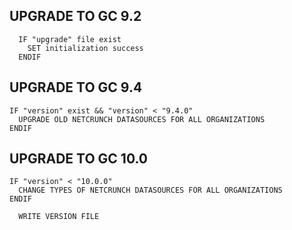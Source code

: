
UPGRADE TO GC 9.2
-----------------
```
  IF "upgrade" file exist
    SET initialization success
  ENDIF
```

UPGRADE TO GC 9.4
-----------------
```
IF "version" exist && "version" < "9.4.0"
  UPGRADE OLD NETCRUNCH DATASOURCES FOR ALL ORGANIZATIONS
ENDIF
```

UPGRADE TO GC 10.0
------------------
```
IF "version" < "10.0.0"
  CHANGE TYPES OF NETCRUNCH DATASOURCES FOR ALL ORGANIZATIONS
ENDIF
```

```
  WRITE VERSION FILE
```  
